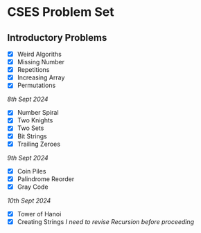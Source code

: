 # CSES Problem Set

## Introductory Problems
- [x] Weird Algoriths
- [x] Missing Number 
- [x] Repetitions
- [x] Increasing Array
- [x] Permutations 

*8th Sept 2024*
- [x] Number Spiral
- [x] Two Knights
- [x] Two Sets
- [x] Bit Strings 
- [x] Trailing Zeroes 

*9th Sept 2024*
- [x] Coin Piles
- [x] Palindrome Reorder
- [x] Gray Code

*10th Sept 2024*
- [x] Tower of Hanoi
- [x] Creating Strings 
_I need to revise Recursion before proceeding_
